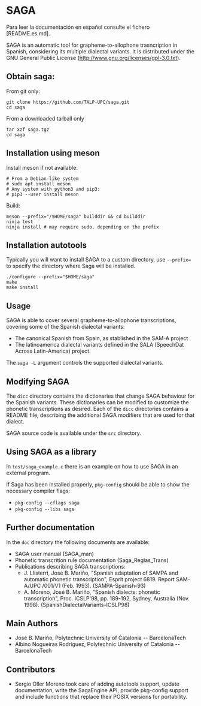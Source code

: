 # SAGA

Para leer la documentación en español consulte el fichero [README.es.md].

SAGA is an automatic tool for grapheme-to-allophone trasncription in Spanish,
considering its multiple dialectal variants. It is distributed under the GNU
General Public License (http://www.gnu.org/licenses/gpl-3.0.txt).

## Obtain saga:

From git only:

    git clone https://github.com/TALP-UPC/saga.git
    cd saga

From a downloaded tarball only

    tar xzf saga.tgz
    cd saga


## Installation using meson

Install meson if not available:

    # From a Debian-like system
    # sudo apt install meson
    # Any system with python3 and pip3:
    # pip3 --user install meson

Build:

    meson --prefix="/$HOME/saga" builddir && cd builddir
    ninja test
    ninja install # may require sudo, depending on the prefix

## Installation autotools

Typically you will want to install SAGA to a custom directory, use `--prefix=`
to specify the directory where Saga will be installed.
    
    ./configure --prefix="$HOME/saga"
    make
    make install

## Usage

SAGA is able to cover several grapheme-to-allophone transcriptions, covering
some of the Spanish dialectal variants:

- The canonical Spanish from Spain, as stablished in the SAM-A project
- The latinoamerica dialectal variants defined in the SALA
  (SpeechDat Across Latin-America) project.

The `saga -L` argument controls the supported dialectal variants.


## Modifying SAGA

The `dicc` directory contains the dictionaries that change SAGA behaviour
for the Spanish variants. These dictionaries can be modified to customize the
phonetic transcriptions as desired. Each of the `dicc` directories contains
a README file, describing the additional SAGA modifiers that are used for that
dialect.

SAGA source code is available under the `src` directory.

## Using SAGA as a library

In `test/saga_example.c` there is an example on how to use SAGA in an
external program.


If Saga has been installed properly, `pkg-config` should be able to show
the necessary compiler flags:

 - `pkg-config --cflags saga`
 - `pkg-config --libs saga`


## Further documentation

In the `doc` directory the following documents are available:

- SAGA user manual (SAGA_man)
- Phonetic transcrition rule documentation (Saga_Reglas_Trans)
- Publications describing SAGA transcriptions:
   * J. Llisterri, José B. Mariño, "Spanish adaptation of SAMPA and automatic
     phonetic transcription", Esprit project 6819. Report  SAM-A/UPC /001/V1
     (Feb. 1993). (SAMPA-Spanish-93)
   * A. Moreno, José B. Mariño, "Spanish dialects: phonetic transcription",
     Proc. ICSLP'98, pp. 189-192, Sydney, Australia (Nov. 1998).
     (SpanishDialectalVariants-ICSLP98)

## Main Authors

- José B. Mariño, Polytechnic University of Catalonia -- BarcelonaTech
- Albino Nogueiras Rodríguez, Polytechnic University of Catalonia -- BarcelonaTech

## Contributors

- Sergio Oller Moreno took care of adding autotools support, update
  documentation, write the SagaEngine API, provide pkg-config support and include
  functions that replace their POSIX versions for portability.


